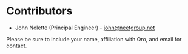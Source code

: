 # Contributors

* John Nolette (Principal Engineer) - john@neetgroup.net

Please be sure to include your name, affiliation with Oro, and email for contact.